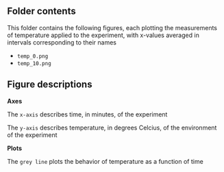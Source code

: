 ## Folder contents
This folder contains the following figures, each plotting the measurements of temperature applied to the experiment, with x-values averaged in intervals corresponding to their names
- `temp_0.png`
- `temp_10.png`

## Figure descriptions
**Axes**

The `x-axis` describes time, in minutes, of the experiment

The `y-axis` describes temperature, in degrees Celcius, of the environment of the experiment

**Plots**

The `grey line` plots the behavior of temperature as a function of time

